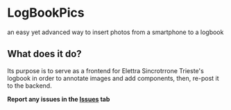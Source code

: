 # LogBookPics
an easy yet advanced way to insert photos from a smartphone to a logbook

## What does it do?
Its purpose is to serve as a frontend for Elettra Sincrotrrone Trieste's logbook in order to annotate images and add components, then, re-post it to the backend.

**Report any issues in the [Issues](https://github.com/Ulviquellovero/LogbookPicsApp/issues) tab**
